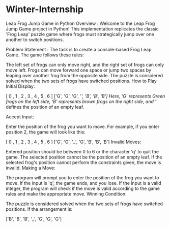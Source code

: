 # Winter-Internship

Leap Frog Jump Game in Python
Overview :
Welcome to the Leap Frog Jump Game project in Python! This implementation replicates the classic 'Frog Leap' puzzle game where frogs must strategically jump over one another to switch positions.

Problem Statement :
The task is to create a console-based Frog Leap Game. The game follows these rules:

The left set of frogs can only move right, and the right set of frogs can only move left.
Frogs can move forward one space or jump two spaces by leaping over another frog from the opposite side.
The puzzle is considered solved when the two sets of frogs have switched positions.
How to Play
Initial Display:


[ 0 ,  1 ,  2 ,  3 ,  4 ,  5 ,  6 ]
['G', 'G', 'G', '_', 'B', 'B', 'B']
Here, 'G' represents Green frogs on the left side, 'B' represents brown frogs on the right side, and '_' defines the position of an empty leaf.

Accept Input:

Enter the position of the frog you want to move. For example, if you enter position 2, the game will look like this:


[ 0 ,  1 ,  2 ,  3 ,  4 ,  5 ,  6 ]
['G', 'G', '_', 'G', 'B', 'B', 'B']
Invalid Moves:

Entered position should be between 0 to 6 or the character 'q' to quit the game.
The selected position cannot be the position of an empty leaf.
If the selected frog's position cannot perform the constraints given, the move is invalid.
Making a Move:

The program will prompt you to enter the position of the frog you want to move.
If the input is 'q', the game ends, and you lose.
If the input is a valid integer, the program will check if the move is valid according to the game rules and make the appropriate move.
Winning Condition:

The puzzle is considered solved when the two sets of frogs have switched positions. If the arrangement is:


['B', 'B', 'B', '_', 'G', 'G', 'G']
